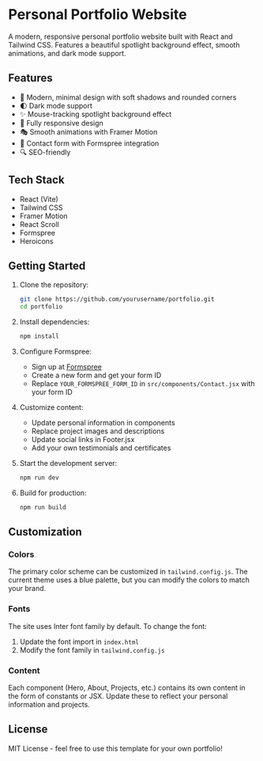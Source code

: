 # Personal Portfolio Website

A modern, responsive personal portfolio website built with React and Tailwind CSS. Features a beautiful spotlight background effect, smooth animations, and dark mode support.

## Features

- 🎨 Modern, minimal design with soft shadows and rounded corners
- 🌓 Dark mode support
- ✨ Mouse-tracking spotlight background effect
- 📱 Fully responsive design
- 🎭 Smooth animations with Framer Motion
- 📝 Contact form with Formspree integration
- 🔍 SEO-friendly

## Tech Stack

- React (Vite)
- Tailwind CSS
- Framer Motion
- React Scroll
- Formspree
- Heroicons

## Getting Started

1. Clone the repository:
   ```bash
   git clone https://github.com/yourusername/portfolio.git
   cd portfolio
   ```

2. Install dependencies:
   ```bash
   npm install
   ```

3. Configure Formspree:
   - Sign up at [Formspree](https://formspree.io)
   - Create a new form and get your form ID
   - Replace `YOUR_FORMSPREE_FORM_ID` in `src/components/Contact.jsx` with your form ID

4. Customize content:
   - Update personal information in components
   - Replace project images and descriptions
   - Update social links in Footer.jsx
   - Add your own testimonials and certificates

5. Start the development server:
   ```bash
   npm run dev
   ```

6. Build for production:
   ```bash
   npm run build
   ```

## Customization

### Colors

The primary color scheme can be customized in `tailwind.config.js`. The current theme uses a blue palette, but you can modify the colors to match your brand.

### Fonts

The site uses Inter font family by default. To change the font:
1. Update the font import in `index.html`
2. Modify the font family in `tailwind.config.js`

### Content

Each component (Hero, About, Projects, etc.) contains its own content in the form of constants or JSX. Update these to reflect your personal information and projects.

## License

MIT License - feel free to use this template for your own portfolio!

